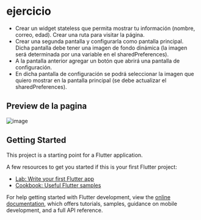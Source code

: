# ejercicio

- Crear un widget stateless que permita mostrar tu información (nombre, correo, edad). Crear una ruta para visitar la página.
- Crear una segunda pantalla y configurarla como pantalla principal. Dicha pantalla debe tener una imagen de fondo dinámica (la imagen será determinada por una variable en el sharedPreferences).
- A la pantalla anterior agregar un botón que abrirá una pantalla de configuración.
- En dicha pantalla de configuración se podrá seleccionar la imagen que quiero mostrar en la pantalla principal (se debe actualizar el sharedPreferences).

## Preview de la pagina
![image](https://github.com/user-attachments/assets/fb22e75b-57d8-467e-a143-8a7e7fcc8b31)

## Getting Started

This project is a starting point for a Flutter application.

A few resources to get you started if this is your first Flutter project:

- [Lab: Write your first Flutter app](https://docs.flutter.dev/get-started/codelab)
- [Cookbook: Useful Flutter samples](https://docs.flutter.dev/cookbook)

For help getting started with Flutter development, view the
[online documentation](https://docs.flutter.dev/), which offers tutorials,
samples, guidance on mobile development, and a full API reference.
